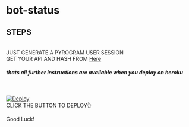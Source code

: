 # bot-status<br>
<h2>STEPS</H2><br>
JUST GENERATE A PYROGRAM USER SESSION<br>
GET YOUR API AND HASH FROM <a href="my.telegram.org/apps">Here</a><br>
<h5>thats all further instructions are available when you deploy on heroku</h5><br>



[![Deploy](https://www.herokucdn.com/deploy/button.svg)](https://heroku.com/deploy)<br>
CLICK THE BUTTON TO DEPLOY👆<br>

Good Luck!
